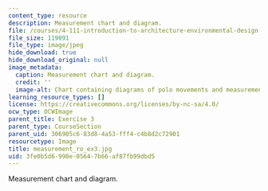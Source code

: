 ```yaml
---
content_type: resource
description: Measurement chart and diagram.
file: /courses/4-111-introduction-to-architecture-environmental-design-spring-2014/3fe0b5d6990e05647b66af87fb99dbd5_measurement_ro_ex3.jpg
file_size: 119091
file_type: image/jpeg
hide_download: true
hide_download_original: null
image_metadata:
  caption: Measurement chart and diagram.
  credit: ''
  image-alt: Chart containing diagrams of polo movements and measurements.
learning_resource_types: []
license: https://creativecommons.org/licenses/by-nc-sa/4.0/
ocw_type: OCWImage
parent_title: Exercise 3
parent_type: CourseSection
parent_uid: 306905c6-83d8-4a53-fff4-c4b8d2c72901
resourcetype: Image
title: measurement_ro_ex3.jpg
uid: 3fe0b5d6-990e-0564-7b66-af87fb99dbd5
---
```

Measurement chart and diagram.